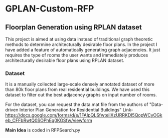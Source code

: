 # GPLAN-Custom-RFP
## **Floorplan Generation using RPLAN dataset**
This project is aimed at using data instead of traditional graph theoretic methods to determine architecturally desirable floor plans. In the project I have added a feature of automatically generating graph adjacencies. It just requires the type of rooms the user wants and immediately produces architecturally desirable floor plans using RPLAN dataset.

### **Dataset**
It is a manually collected large-scale densely annotated dataset of more than 80k floor plans from real residential buildings. 
We have used this dataset to filter out the best adjacency graphs on input number of rooms.

For the dataset, you can request the data.mat file from the authors of "Data-driven Interior Plan Generation for Residential Buildings"
Link- https://docs.google.com/forms/d/e/1FAIpQLSfwteilXzURRKDI5QopWCyOGkeb_CFFbRwtQ0SOPhEg0KGSfw/viewform

**Main Idea** is coded in RFPSearch.py
